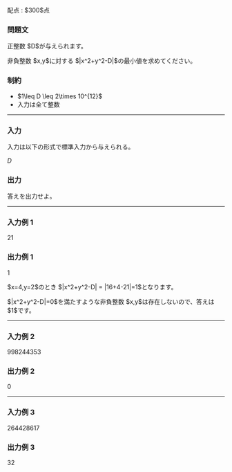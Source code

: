 
<div>

<span>

<span>

<p>
配点 : $300$点
</p>

<div>

<section>

### **問題文**

<p>
正整数 $D$が与えられます。
</p>

<p>
非負整数 $x,y$に対する $|x^2+y^2-D|$の最小値を求めてください。
</p>

</section>

</div>

<div>

<section>

### **制約**

<ul>

<li>
$1\leq D  \leq 2\times 10^{12}$
</li>

<li>
入力は全て整数
</li>

</ul>

</section>

</div>

---

<div>

<div>

<section>

### **入力**

<p>
入力は以下の形式で標準入力から与えられる。
</p>

<div>

$D$
</div>

</section>

</div>

<div>

<section>

### **出力**

<p>
答えを出力せよ。
</p>

</section>

</div>

</div>

---

<div>

<section>

### **入力例 1**

<div>

21

</div>

</section>

</div>

<div>

<section>

### **出力例 1**

<div>

1

</div>

<p>
$x=4,y=2$のとき $|x^2+y^2-D| = |16+4-21|=1$となります。
</p>

<p>
$|x^2+y^2-D|=0$を満たすような非負整数 $x,y$は存在しないので、答えは $1$です。
</p>

</section>

</div>

---

<div>

<section>

### **入力例 2**

<div>

998244353

</div>

</section>

</div>

<div>

<section>

### **出力例 2**

<div>

0

</div>

</section>

</div>

---

<div>

<section>

### **入力例 3**

<div>

264428617

</div>

</section>

</div>

<div>

<section>

### **出力例 3**

<div>

32

</div>

</section>

</div>

</span>

</span>

</div>
